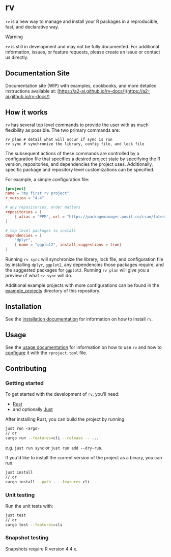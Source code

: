 # rv

`rv` is a new way to manage and install your R packages in a reproducible, fast, and declarative way. 

> [!WARNING]
> `rv` is still in development and may not be fully documented. For additional information, issues, or feature requests, please create an issue or contact us directly.

## Documentation Site

Documentation site (WIP) with examples, cookbooks, and more detailed instructions available at: [https://a2-ai.github.io/rv-docs/](https://a2-ai.github.io/rv-docs/)

## How it works

`rv` has several top level commands to provide the user with as much flexibility as possible. The two primary commands are:
```
rv plan # detail what will occur if sync is run
rv sync # synchronize the library, config file, and lock file
```

The subsequent actions of these commands are controlled by a configuration file that specifies a desired project state by specifying the R version, repositories, and dependencies the project uses. Additionally, specific package and repository level customizations can be specified.

For example, a simple configuration file:
```toml
[project]
name = "my first rv project"
r_version = "4.4"

# any repositories, order matters
repositories = [
    { alias = "PPM", url = "https://packagemanager.posit.co/cran/latest" },
]

# top level packages to install
dependencies = [
    "dplyr",
    { name = "ggplot2", install_suggestions = true}
]
```

Running `rv sync` will synchronize the library, lock file, and configuration file by installing `dplyr`, `ggplot2`, any dependencies those packages require, and the suggested packages for `ggplot2`. Running `rv plan` will give you a preview of what `rv sync` will do.

Additional example projects with more configurations can be found in the [example_projects](example_projects)  directory of this repository.

## Installation

See the [installation documentation](docs/installation.md) for information on how to install `rv`.

## Usage

See the [usage documentation](docs/usage.md) for information on how to use `rv` and how to [configure](docs/config.md) it with
the `rproject.toml` file.

## Contributing

### Getting started

To get started with the development of `rv`, you'll need:

- [Rust](https://rustup.rs/)
- and optionally [Just](https://github.com/casey/just)

After installing Rust, you can build the project by running:

```bash
just run <args>
// or
cargo run --features=cli --release -- ...
```

e.g. `just run sync` or `just run add --dry-run`.

If you'd like to install the current version of the project as a binary, you can run:

```bash
just install
// or
cargo install --path . --features cli
```

### Unit testing

Run the unit tests with:

```bash
just test
// or
cargo test --features=cli
```

### Snapshot testing

Snapshots require R version 4.4.x.
